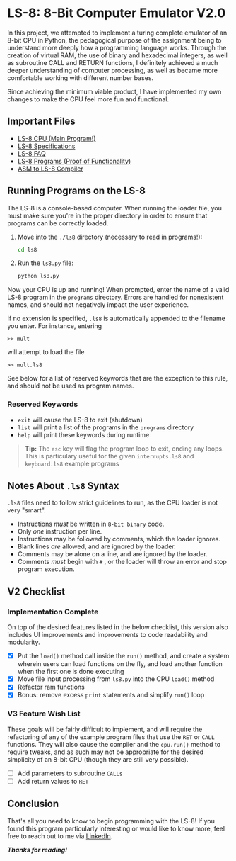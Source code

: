 # LS-8: 8-Bit Computer Emulator V2.0

In this project, we attempted to implement a turing complete emulator of an 8-bit CPU in Python, the pedagogical purpose of the assignment being to understand more deeply how a programming language works. Through the creation of virtual RAM, the use of binary and hexadecimal integers, as well as subroutine CALL and RETURN functions, I definitely achieved a much deeper understanding of computer processing, as well as became more comfortable working with different number bases.

Since achieving the minimum viable product, I have implemented my own changes to make the CPU feel more fun and functional.

## Important Files

* [LS-8 CPU (Main Program!)](./ls8/ls8.py)
* [LS-8 Specifications](./LS8-spec.md)
* [LS-8 FAQ](./FAQ.md)
* [LS-8 Programs (Proof of Functionality)](./ls8/programs)
* [ASM to LS-8 Compiler](./asm/asm.py)

## Running Programs on the LS-8

The LS-8 is a console-based computer. When running the loader file, you must make sure you're in the proper directory in order to ensure that programs can be correctly loaded.

1. Move  into the `./ls8` directory (necessary to read in programs!):

    ``` bash
    cd ls8
    ```

2. Run the `ls8.py` file:

    ``` bash
    python ls8.py
    ```

Now your CPU is up and running! When prompted, enter the name of a valid LS-8 program in the `programs` directory. Errors are handled for nonexistent names, and should not negatively impact the user experience.

If no extension is specified, `.ls8` is automatically appended to the filename you enter. For instance, entering

``` input
>> mult
```

will attempt to load the file

``` input
>> mult.ls8
```

See below for a list of reserved keywords that are the exception to this rule, and should not be used as program names.

### Reserved Keywords

* `exit` will cause the LS-8 to exit (shutdown)
* `list` will print a list of the programs in the `programs` directory
* `help` will print these keywords during runtime

> **Tip:** The `esc` key will flag the program loop to exit, ending any loops. This is particulary useful for the given `interrupts.ls8` and `keyboard.ls8` example programs

## Notes About `.ls8` Syntax

`.ls8` files need to follow strict guidelines to run, as the CPU loader is not very "smart".

* Instructions _must_ be written in `8-bit binary` code.
* Only _one_ instruction per line.
* Instructions may be followed by comments, which the loader ignores.
* Blank lines _are_ allowed, and are ignored by the loader.
* Comments may be alone on a line, and are ignored by the loader.
* Comments _must_ begin with `#` , or the loader will throw an error and stop program execution.

## V2 Checklist

### Implementation Complete

On top of the desired features listed in the below checklist, this version also includes UI improvements and improvements to code readability and modularity.

* [x] Put the `load()` method call inside the `run()` method, and create a system wherein users can load functions on the fly, and load another function when the first one is done executing
* [x] Move file input processing from `ls8.py` into the CPU `load()` method
* [x] Refactor ram functions
* [x] Bonus: remove excess `print` statements and simplify `run()` loop

### V3 Feature Wish List

These goals will be fairly difficult to implement, and will require the refactoring of any of the example program files that use the `RET` or `CALL` functions. They will also cause the compiler and the `cpu.run()` method to require tweaks, and as such may not be appropriate for the desired simplicity of an 8-bit CPU (though they are still very possible).

* [ ] Add parameters to subroutine `CALLs`
* [ ] Add return values to `RET`

## Conclusion

That's all you need to know to begin programming with the LS-8! If you found this program particularly interesting or would like to know more, feel free to reach out to me via [LinkedIn](https://www.linkedin.com/in/brandon-ramirez-b00974b5/).

***Thanks for reading!***
